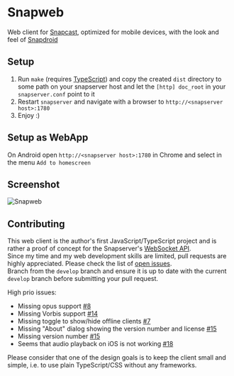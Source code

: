 # Snapweb

Web client for [Snapcast](https://github.com/badaix/snapcast), optimized for mobile devices, with the look and feel of [Snapdroid](https://github.com/badaix/snapdroid)

## Setup

1. Run `make` (requires [TypeScript](https://www.typescriptlang.org/)) and copy the created `dist` directory to some path on your snapserver host and let the `[http] doc_root` in your `snapserver.conf` point to it
2. Restart `snapserver` and navigate with a browser to `http://<snapserver host>:1780`
3. Enjoy :)

## Setup as WebApp

On Android open `http://<snapserver host>:1780` in Chrome and select in the menu `Add to homescreen`

## Screenshot

![Snapweb](https://raw.githubusercontent.com/badaix/snapweb/master/snapweb.png)

## Contributing

This web client is the author's first JavaScript/TypeScript project and is rather a proof of concept for the Snapserver's [WebSocket API](https://github.com/badaix/snapcast/blob/master/doc/json_rpc_api/v2_0_0.md).  
Since my time and my web development skills are limited, pull requests are highly appreciated. Please check the list of [open issues](https://github.com/badaix/snapweb/issues).  
Branch from the `develop` branch and ensure it is up to date with the current `develop` branch before submitting your pull request.

High prio issues:

- Missing opus support [#8](https://github.com/badaix/snapweb/issues/8)
- Missing Vorbis support [#14](https://github.com/badaix/snapweb/issues/14)
- Missing toggle to show/hide offline clients [#7](https://github.com/badaix/snapweb/issues/7)
- Missing "About" dialog showing the version number and license [#15](https://github.com/badaix/snapweb/issues/15)
- Missing version number [#15](https://github.com/badaix/snapweb/issues/15)
- Seems that audio playback on iOS is not working [#18](https://github.com/badaix/snapweb/issues/18)

Please consider that one of the design goals is to keep the client small and simple, i.e. to use plain TypeScript/CSS without any frameworks.
